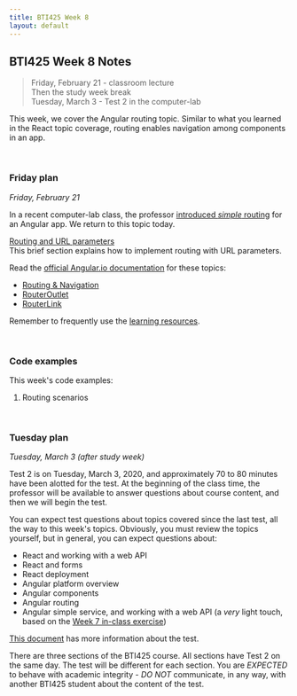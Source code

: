 ```yaml
---
title: BTI425 Week 8
layout: default
---
```


## BTI425 Week 8 Notes

> Friday, February 21 - classroom lecture  
> Then the study week break  
> Tuesday, March 3 - Test 2 in the computer-lab 

This week, we cover the Angular routing topic. Similar to what you learned in the React topic coverage, routing enables navigation among components in an app.

<br>

### Friday plan

*Friday, February 21* 

In a recent computer-lab class, the professor [introduced *simple* routing](angular-routing-intro) for an Angular app. We return to this topic today. 

[Routing and URL parameters](https://bti425.ca/notes/week07-in-class#implement-the-get-one-use-case)  
This brief section explains how to implement routing with URL parameters.  

Read the [official Angular.io documentation](https://angular.io/docs) for these topics:
* [Routing & Navigation](https://angular.io/guide/router)
* [RouterOutlet](https://angular.io/api/router/RouterOutlet)
* [RouterLink](https://angular.io/api/router/RouterLink)

Remember to frequently use the [learning resources](/resources).

<br>

### Code examples

This week's code examples:
1. Routing scenarios

<br>

### Tuesday plan

*Tuesday, March 3 (after study week)* 

Test 2 is on Tuesday, March 3, 2020, and approximately 70 to 80 minutes have been alotted for the test. At the beginning of the class time, the professor will be available to answer questions about course content, and then we will begin the test. 

You can expect test questions about topics covered since the last test, all the way to this week's topics. Obviously, you must review the topics yourself, but in general, you can expect questions about:
* React and working with a web API
* React and forms 
* React deployment 
* Angular platform overview
* Angular components
* Angular routing 
* Angular simple service, and working with a web API (a *very* light touch, based on the [Week 7 in-class exercise](week07-in-class))

[This document](test-success-info) has more information about the test.

There are three sections of the BTI425 course. All sections have Test 2 on the same day. The test will be different for each section. You are *EXPECTED* to behave with academic integrity - *DO NOT* communicate, in any way, with another BTI425 student about the content of the test.

<br>
